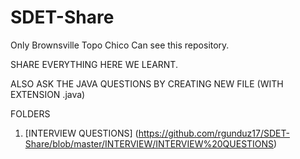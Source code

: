 # SDET-Share
Only Brownsville Topo Chico Can see this repository.


SHARE EVERYTHING HERE WE LEARNT. 

ALSO ASK THE JAVA QUESTIONS BY CREATING NEW FILE (WITH EXTENSION .java)


FOLDERS

1. [INTERVIEW QUESTIONS] (https://github.com/rgunduz17/SDET-Share/blob/master/INTERVIEW/INTERVIEW%20QUESTIONS)
